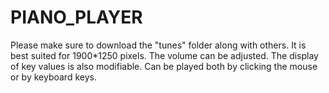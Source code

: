 # PIANO_PLAYER
Please make sure to download the "tunes" folder along with others.
It is best suited for 1900*1250 pixels.
The volume can be adjusted.
The display of key values is also modifiable.
Can be played both by clicking the mouse or by keyboard keys.
